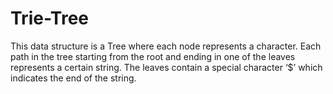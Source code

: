 # Trie-Tree
This data structure is a Tree where each node represents a character. Each path in the tree starting from the root and ending in one of the leaves represents a certain string. The leaves contain a special character ‘$’ which indicates the end of the string.
